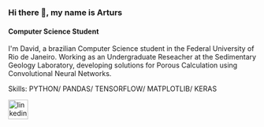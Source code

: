 ### Hi there 👋, my name is Arturs
#### Computer Science Student

I'm David, a brazilian Computer Science student in the Federal University of Rio de Janeiro. Working as an Undergraduate Reseacher at the Sedimentary Geology Laboratory, developing solutions for Porous Calculation using Convolutional Neural Networks.

Skills: PYTHON/ PANDAS/ TENSORFLOW/ MATPLOTLIB/ KERAS



[<img src='https://cdn.jsdelivr.net/npm/simple-icons@3.0.1/icons/linkedin.svg' alt='linkedin' height='40'>](https://www.linkedin.com/in/https://www.linkedin.com/in/david-cubric-russo-b40b92190//)  




